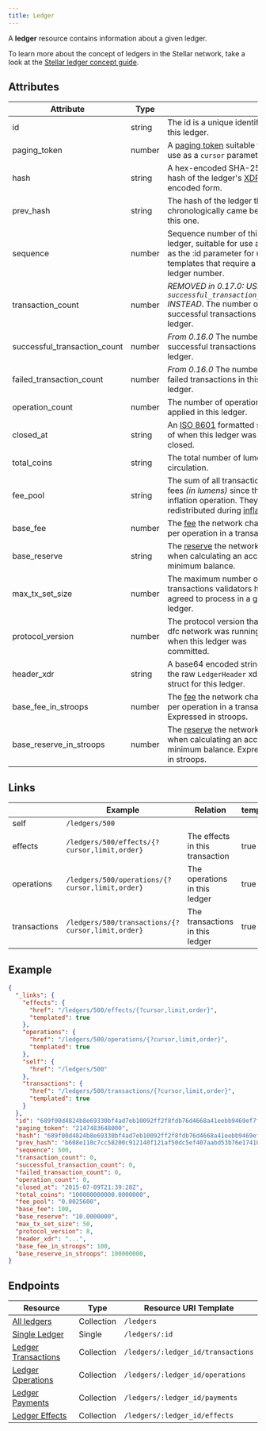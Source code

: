 ```yaml
---
title: Ledger
---
```


A **ledger** resource contains information about a given ledger.

To learn more about the concept of ledgers in the Stellar network, take a look at the [Stellar ledger concept guide](https://www.dfc.org/developers/learn/concepts/ledger.html).

## Attributes

| Attribute                    | Type   |                                                                                                                               |
|------------------------------|--------|-------------------------------------------------------------------------------------------------------------------------------|
| id                           | string | The id is a unique identifier for this ledger.                                                                                |
| paging_token                 | number | A [paging token](./page.md) suitable for use as a `cursor` parameter.                                                         |
| hash                         | string | A hex-encoded SHA-256 hash of the ledger's [XDR](../../learn/xdr.md)-encoded form.                                            |
| prev_hash                    | string | The hash of the ledger that chronologically came before this one.                                                             |
| sequence                     | number | Sequence number of this ledger, suitable for use as the as the :id parameter for url templates that require a ledger number.  |
| transaction_count            | number | *REMOVED in 0.17.0: USE `successful_transaction_count` INSTEAD*. The number of successful transactions in this ledger.               |
| successful_transaction_count | number | *From 0.16.0* The number of successful transactions in this ledger.                                                                         |
| failed_transaction_count     | number | *From 0.16.0* The number of failed transactions in this ledger.                                                                             |
| operation_count              | number | The number of operations applied in this ledger.                                                                              |
| closed_at                    | string | An [ISO 8601](https://en.wikipedia.org/wiki/ISO_8601) formatted string of when this ledger was closed.                        |
| total_coins                  | string | The total number of lumens in circulation.                                                                                    |
| fee_pool                     | string | The sum of all transaction fees *(in lumens)* since the last inflation operation. They are redistributed during [inflation].  |
| base_fee                     | number | The [fee] the network charges per operation in a transaction.                                                                 |
| base_reserve                 | string | The [reserve][fee] the network uses when calculating an account's minimum balance.                                            |
| max_tx_set_size              | number | The maximum number of transactions validators have agreed to process in a given ledger.                                       |
| protocol_version             | number | The protocol version that the dfc network was running when this ledger was committed.                                     |
| header_xdr                   | string | A base64 encoded string of the raw `LedgerHeader` xdr struct for this ledger.                                                 |
| base_fee_in_stroops          | number | The [fee] the network charges per operation in a transaction.  Expressed in stroops.                                          |
| base_reserve_in_stroops      | number | The [reserve][fee] the network uses when calculating an account's minimum balance. Expressed in stroops.                      |

## Links
|              | Example                                           | Relation                        | templated |
|--------------|---------------------------------------------------|---------------------------------|-----------|
| self         | `/ledgers/500`                                    |                                 |           |
| effects      | `/ledgers/500/effects/{?cursor,limit,order}`      | The effects in this transaction | true      |
| operations   | `/ledgers/500/operations/{?cursor,limit,order}`   | The operations in this ledger   | true      |
| transactions | `/ledgers/500/transactions/{?cursor,limit,order}` | The transactions in this ledger | true      |


## Example

```json
{
  "_links": {
    "effects": {
      "href": "/ledgers/500/effects/{?cursor,limit,order}",
      "templated": true
    },
    "operations": {
      "href": "/ledgers/500/operations/{?cursor,limit,order}",
      "templated": true
    },
    "self": {
      "href": "/ledgers/500"
    },
    "transactions": {
      "href": "/ledgers/500/transactions/{?cursor,limit,order}",
      "templated": true
    }
  },
  "id": "689f00d4824b8e69330bf4ad7eb10092ff2f8fdb76d4668a41eebb9469ef7f30",
  "paging_token": "2147483648000",
  "hash": "689f00d4824b8e69330bf4ad7eb10092ff2f8fdb76d4668a41eebb9469ef7f30",
  "prev_hash": "b608e110c7cc58200c912140f121af50dc5ef407aabd53b76e1741080aca1cf0",
  "sequence": 500,
  "transaction_count": 0,
  "successful_transaction_count": 0,
  "failed_transaction_count": 0,
  "operation_count": 0,
  "closed_at": "2015-07-09T21:39:28Z",
  "total_coins": "100000000000.0000000",
  "fee_pool": "0.0025600",
  "base_fee": 100,
  "base_reserve": "10.0000000",
  "max_tx_set_size": 50,
  "protocol_version": 8,
  "header_xdr": "...",
  "base_fee_in_stroops": 100,
  "base_reserve_in_stroops": 100000000,
}
```

## Endpoints
| Resource                | Type       | Resource URI Template              |
|-------------------------|------------|------------------------------------|
| [All ledgers](../ledgers-all.md)         | Collection | `/ledgers`                         |
| [Single Ledger](../ledgers-single.md)       | Single     | `/ledgers/:id`                     |
| [Ledger Transactions](../transactions-for-ledger.md) | Collection | `/ledgers/:ledger_id/transactions` |
| [Ledger Operations](../operations-for-ledger.md)   | Collection | `/ledgers/:ledger_id/operations`   |
| [Ledger Payments](../payments-for-ledger.md)     | Collection | `/ledgers/:ledger_id/payments`     |
| [Ledger Effects](../effects-for-ledger.md)      | Collection | `/ledgers/:ledger_id/effects`      |



[inflation]: https://www.dfc.org/developers/learn/concepts/inflation.html
[fee]: https://www.dfc.org/developers/learn/concepts/fees.html
